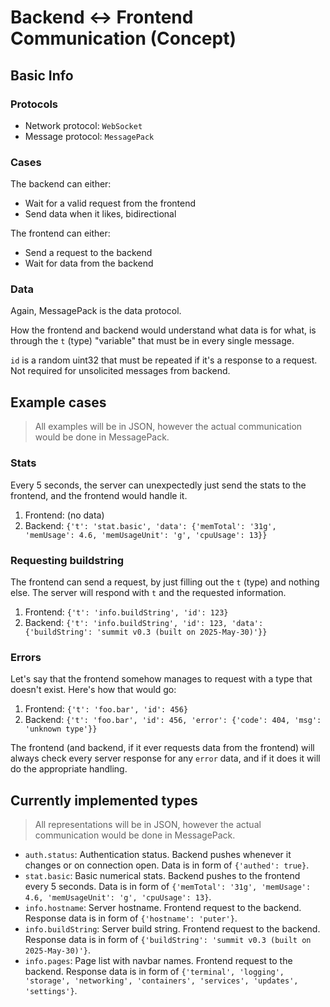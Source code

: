# Backend <-> Frontend Communication (Concept)

## Basic Info

### Protocols

- Network protocol: `WebSocket`
- Message protocol: `MessagePack`

### Cases

The backend can either:

- Wait for a valid request from the frontend
- Send data when it likes, bidirectional

The frontend can either:

- Send a request to the backend
- Wait for data from the backend

### Data

Again, MessagePack is the data protocol.

How the frontend and backend would understand what data is for what, is through the `t` (type) "variable" that must be in every single message.

`id` is a random uint32 that must be repeated if it's a response to a request. Not required for unsolicited messages from backend.

## Example cases

> All examples will be in JSON, however the actual communication would be done in MessagePack.

### Stats

Every 5 seconds, the server can unexpectedly just send the stats to the frontend, and the frontend would handle it.

1. Frontend: (no data)
2. Backend: `{'t': 'stat.basic', 'data': {'memTotal': '31g', 'memUsage': 4.6, 'memUsageUnit': 'g', 'cpuUsage': 13}}`

### Requesting buildstring

The frontend can send a request, by just filling out the `t` (type) and nothing else. The server will respond with `t` and the requested information.

1. Frontend: `{'t': 'info.buildString', 'id': 123}`
2. Backend: `{'t': 'info.buildString', 'id': 123, 'data': {'buildString': 'summit v0.3 (built on 2025-May-30)'}}`

### Errors

Let's say that the frontend somehow manages to request with a type that doesn't exist. Here's how that would go:

1. Frontend: `{'t': 'foo.bar', 'id': 456}`
2. Backend: `{'t': 'foo.bar', 'id': 456, 'error': {'code': 404, 'msg': 'unknown type'}}`

The frontend (and backend, if it ever requests data from the frontend) will always check every server response for any `error` data, and if it does it will do the appropriate handling.

## Currently implemented types

> All representations will be in JSON, however the actual communication would be done in MessagePack.

- `auth.status`: Authentication status. Backend pushes whenever it changes or on connection open. Data is in form of `{'authed': true}`.
- `stat.basic`: Basic numerical stats. Backend pushes to the frontend every 5 seconds. Data is in form of `{'memTotal': '31g', 'memUsage': 4.6, 'memUsageUnit': 'g', 'cpuUsage': 13}`.
- `info.hostname`: Server hostname. Frontend request to the backend. Response data is in form of `{'hostname': 'puter'}`.
- `info.buildString`: Server build string. Frontend request to the backend. Response data is in form of `{'buildString': 'summit v0.3 (built on 2025-May-30)'}`.
- `info.pages`: Page list with navbar names. Frontend request to the backend. Response data is in form of `{'terminal', 'logging', 'storage', 'networking', 'containers', 'services', 'updates', 'settings'}`.